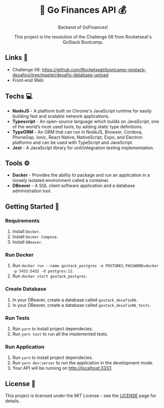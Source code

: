 <h1 align="center">🚀 Go Finances API 💰</h1>

<div align="center">
    <p>Backend of GoFinances!</p>
    <p>This project is the resolution of the Challenge 06 from Rocketseat's GoStack Bootcamp.</p>
</div>

## Links 🔗

- Challenge 06: https://github.com/Rocketseat/bootcamp-gostack-desafios/tree/master/desafio-database-upload
- Front-end Web: 

## Techs 💻

- **NodeJS** - A platform built on Chrome's JavaScript runtime for easily building fast and scalable network applications.
- **Typescript** - An open-source language which builds on JavaScript, one of the world’s most used tools, by adding static type definitions.
- **TypeORM** - An ORM that can run in NodeJS, Browser, Cordova, PhoneGap, Ionic, React Native, NativeScript, Expo, and Electron platforms and can be used with TypeScript and JavaScript.
- **Jest** - A JavaScript library for unit/integration testing implementation.

## Tools ⚙️

- **Docker** - Provides the ability to package and run an application in a loosely isolated environment called a container.
- **DBeaver** - A SQL client software application and a database administration tool.

## Getting Started 🚀

### Requirements

1. Install `Docker`.
2. Install `Docker Compose`.
3. Install `DBeaver`.

### Run Docker

1. Run `docker run --name gostack_postgres -e POSTGRES_PASSWORD=docker -p 5432:5432 -d postgres:12`.
2. Run `docker start gostack_postgres`.

### Create Database

1. In your DBeaver, create a database called `gostack_desafio06`.
2. In your DBeaver, create a database called `gostack_desafio06_tests`.

### Run Tests

1. Run `yarn` to install project dependecies.
2. Run `yarn test` to run all the implemented tests.

### Run Application

1. Run `yarn` to install project dependecies.
2. Run `yarn dev:server` to run the application in the development mode.
3. Your API will be running on [http://localhost:3333](http://localhost:3333)

## License 📃

This project is licensed under the MIT License - see the [LICENSE](https://opensource.org/licenses/MIT) page for details.

